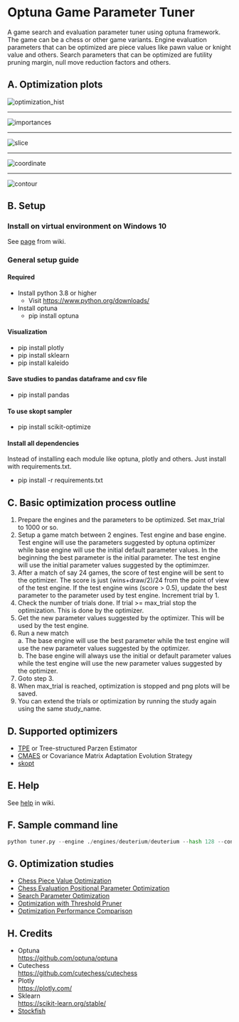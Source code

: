# Optuna Game Parameter Tuner
A game search and evaluation parameter tuner using optuna framework. The game can be a chess or other game variants. Engine evaluation parameters that can be optimized are piece values like pawn value or knight value and others. Search parameters that can be optimized are futility pruning margin, null move reduction factors and others. 

## A. Optimization plots
![optimization_hist](https://camo.githubusercontent.com/4b10ec65d7b90f9ddac8b34e742b8278082ee5bf/68747470733a2f2f692e696d6775722e636f6d2f446877454652332e706e67)
***
![importances](https://camo.githubusercontent.com/e6111720a20e9d388098301e266ed5e357b99945/68747470733a2f2f692e696d6775722e636f6d2f326c684c7739592e706e67)
***
![slice](https://camo.githubusercontent.com/64444f11e3e03486b116af23da69f1dade6be96c/68747470733a2f2f692e696d6775722e636f6d2f774d32433341612e706e67)
***
![coordinate](https://camo.githubusercontent.com/fb2fef71e34d9db89140613202e0b57954d4cc63/68747470733a2f2f692e696d6775722e636f6d2f384473695835312e706e67)
***
![contour](https://camo.githubusercontent.com/debbbccaab8b714aea3789bddf3c15750098a13c/68747470733a2f2f692e696d6775722e636f6d2f4b533861704f652e706e67)

## B. Setup

### Install on virtual environment on Windows 10
See [page](https://github.com/fsmosca/Optuna-Game-Parameter-Tuner/wiki/Windows-10-setup) from wiki.

### General setup guide

#### Required
* Install python 3.8 or higher
  * Visit https://www.python.org/downloads/
* Install optuna
  * pip install optuna
  
#### Visualization
* pip install plotly
* pip install sklearn
* pip install kaleido

#### Save studies to pandas dataframe and csv file
* pip install pandas

#### To use skopt sampler
* pip install scikit-optimize

#### Install all dependencies
Instead of installing each module like optuna, plotly and others. Just install with requirements.txt.  
* pip install -r requirements.txt
  
## C. Basic optimization process outline
1. Prepare the engines and the parameters to be optimized. Set max_trial to 1000 or so.
2. Setup a game match between 2 engines. Test engine and base engine. Test engine will use the parameters suggested by optuna optimizer while base engine will use the initial default parameter values. In the beginning the best parameter is the initial parameter. The test engine will use the initial parameter values suggested by the optimimzer.
3. After a match of say 24 games, the score of test engine will be sent to the optimizer. The score is just (wins+draw/2)/24 from the point of view of the test engine. If the test engine wins (score > 0.5), update the best parameter to the parameter used by test engine. Increment trial by 1.
4. Check the number of trials done. If trial >= max_trial stop the optimization. This is done by the optimizer.
5. Get the new parameter values suggested by the optimizer. This will be used by the test engine.
6. Run a new match  
  a. The base engine will use the best parameter while the test engine will use the new parameter values suggested by the optimizer.  
  b. The base engine will always use the initial or default parameter values while the test engine will use the new parameter values suggested by the optimizer.
7. Goto step 3.
8. When max_trial is reached, optimization is stopped and png plots will be saved.
9. You can extend the trials or optimization by running the study again using the same study_name.

## D. Supported optimizers
* [TPE](https://optuna.readthedocs.io/en/stable/reference/generated/optuna.samplers.TPESampler.html#optuna.samplers.TPESampler) or Tree-structured Parzen Estimator
* [CMAES](https://optuna.readthedocs.io/en/stable/reference/generated/optuna.samplers.CmaEsSampler.html#optuna.samplers.CmaEsSampler) or Covariance Matrix Adaptation Evolution Strategy
* [skopt](https://optuna.readthedocs.io/en/stable/reference/generated/optuna.integration.SkoptSampler.html)

## E. Help
See [help](https://github.com/fsmosca/Optuna-Game-Parameter-Tuner/wiki/Help) in wiki.

## F. Sample command line
```python
python tuner.py --engine ./engines/deuterium/deuterium --hash 128 --concurrency 6 --opening-file ./start_opening/ogpt_chess_startpos.epd --input-param "{'PawnValueEn': {'default':92, 'min':90, 'max':120, 'step':2}, 'BishopValueOp': {'default':350, 'min':290, 'max':350, 'step':3}, 'BishopValueEn': {'default':350, 'min':290, 'max':350, 'step':3}, 'RookValueEn': {'default':525, 'min':480, 'max':550, 'step':5}, 'QueenValueOp': {'default':985, 'min':950, 'max':1200, 'step':5}}" --initial-best-value 0.54 --games-per-trial 200 --plot --base-time-sec 120 --inc-time-sec 0.1 --depth 4 --study-name pv_d4_eisample_50_pruner --pgn-output train_pv_d4_eisamples_50_pruner.pgn --trials 200 --threshold-pruner result=0.35 --sampler name=skopt acquisition_function=LCB
```


## G. Optimization studies

* [Chess Piece Value Optimization](https://github.com/fsmosca/Optuna-Game-Parameter-Tuner/wiki/Chess-piece-value-optimization)
* [Chess Evaluation Positional Parameter Optimization](https://github.com/fsmosca/Optuna-Game-Parameter-Tuner/wiki/Chess-Evaluation-Positional-Parameter-Optimization)
* [Search Parameter Optimization](https://github.com/fsmosca/Optuna-Game-Parameter-Tuner/wiki/Search-Parameter-Optimization)
* [Optimization with Threshold Pruner](https://github.com/fsmosca/Optuna-Game-Parameter-Tuner/commit/eb595ecb7a752cf2db6d8752b7480c59f696c7b7#commitcomment-42769655)
* [Optimization Performance Comparison](https://github.com/fsmosca/Optuna-Game-Parameter-Tuner/wiki/Performance-comparison)

## H. Credits
* Optuna  
https://github.com/optuna/optuna
* Cutechess  
https://github.com/cutechess/cutechess
* Plotly  
https://plotly.com/
* Sklearn  
https://scikit-learn.org/stable/
* [Stockfish](https://stockfishchess.org/)
